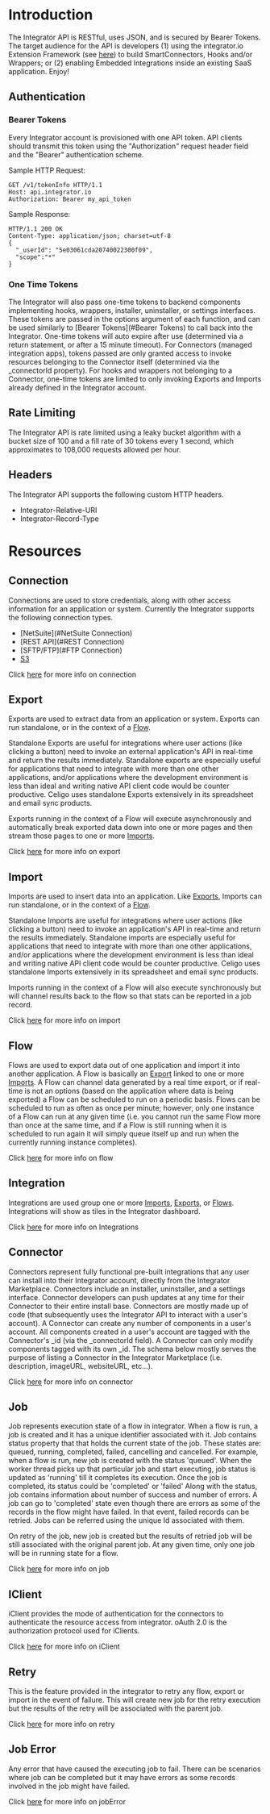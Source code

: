 Introduction
============

The Integrator API is RESTful, uses JSON, and is secured by Bearer Tokens. The target audience for the API is developers (1) using the integrator.io Extension Framework (see [here](https://github.com/celigo/integrator-extension)) to build SmartConnectors, Hooks and/or Wrappers; or (2) enabling Embedded Integrations inside an existing SaaS application.  Enjoy!

Authentication
--------------

### Bearer Tokens

Every Integrator account is provisioned with one API token. API clients should transmit this token using the "Authorization" request header field and the "Bearer" authentication scheme.

Sample HTTP Request:

```
GET /v1/tokenInfo HTTP/1.1
Host: api.integrator.io
Authorization: Bearer my_api_token
```

Sample Response:

```
HTTP/1.1 200 OK
Content-Type: application/json; charset=utf-8
{
  "_userId": "5e03061cda20740022300f09",
  "scope":"*"
}
```

### One Time Tokens

The Integrator will also pass one-time tokens to backend components implementing hooks, wrappers, installer, uninstaller, or settings interfaces. These tokens are passed in the options argument of each function, and can be used similarly to [Bearer Tokens](#Bearer Tokens) to call back into the Integrator. One-time tokens will auto expire after use (determined via a return statement, or after a 15 minute timeout). For Connectors (managed integration apps), tokens passed are only granted access to invoke resources belonging to the Connector itself (determined via the \_connectorId property). For hooks and wrappers not belonging to a Connector, one-time tokens are limited to only invoking Exports and Imports already defined in the Integrator account.

Rate Limiting
-------------

The Integrator API is rate limited using a leaky bucket algorithm with a bucket size of 100 and a fill rate of 30 tokens every 1 second, which approximates to 108,000 requests allowed per hour.

Headers
-------

The Integrator API supports the following custom HTTP headers.

-	Integrator-Relative-URI
-	Integrator-Record-Type

Resources
=========

Connection
----------

Connections are used to store credentials, along with other access information for an application or system. Currently the Integrator supports the following connection types.

-	[NetSuite](#NetSuite Connection)
-	[REST API](#REST Connection)
-	[SFTP/FTP](#FTP Connection)
-	[S3](#S3)

Click [here](https://github.com/celigo/integrator-api-docs/blob/master/connection.md) for more info on connection

Export
------

Exports are used to extract data from an application or system. Exports can run standalone, or in the context of a [Flow](#Flow).

Standalone Exports are useful for integrations where user actions (like clicking a button) need to invoke an external application's API in real-time and return the results immediately. Standalone exports are especially useful for applications that need to integrate with more than one other applications, and/or applications where the development environment is less than ideal and writing native API client code would be counter productive. Celigo uses standalone Exports extensively in its spreadsheet and email sync products.

Exports running in the context of a Flow will execute asynchronously and automatically break exported data down into one or more pages and then stream those pages to one or more [Imports](#Import).

Click [here](https://github.com/celigo/integrator-api-docs/blob/master/export.md) for more info on export

Import
------

Imports are used to insert data into an application. Like [Exports](#Export), Imports can run standalone, or in the context of a [Flow](#Flow).

Standalone Imports are useful for integrations where user actions (like clicking a button) need to invoke an application's API in real-time and return the results immediately. Standalone imports are especially useful for applications that need to integrate with more than one other applications, and/or applications where the development environment is less than ideal and writing native API client code would be counter productive. Celigo uses standalone Imports extensively in its spreadsheet and email sync products.

Imports running in the context of a Flow will also execute synchronously but will channel results back to the flow so that stats can be reported in a job record.

Click [here](https://github.com/celigo/integrator-api-docs/blob/master/import.md) for more info on import

Flow
----

Flows are used to export data out of one application and import it into another application. A Flow is basically an [Export](#Export) linked to one or more [Imports](#Import). A Flow can channel data generated by a real time export, or if real-time is not an options (based on the application where data is being exported) a Flow can be scheduled to run on a periodic basis. Flows can be scheduled to run as often as once per minute; however, only one instance of a Flow can run at any given time (i.e. you cannot run the same Flow more than once at the same time, and if a Flow is still running when it is scheduled to run again it will simply queue itself up and run when the currently running instance completes).

Click [here](https://github.com/celigo/integrator-api-docs/blob/master/flow.md) for more info on flow

Integration
-----------

Integrations are used group one or more [Imports](#Import), [Exports](#Export), or [Flows](#Flow). Integrations will show as tiles in the Integrator dashboard.

Click [here](https://github.com/celigo/integrator-api-docs/blob/master/integration.md) for more info on Integrations

Connector
---------

Connectors represent fully functional pre-built integrations that any user can install into their Integrator account, directly from the Integrator Marketplace. Connectors include an installer, uninstaller, and a settings interface. Connector developers can push updates at any time for their Connector to their entire install base. Connectors are mostly made up of code (that subsequently uses the Integrator API to interact with a user's account). A Connector can create any number of components in a user's account. All components created in a user's account are tagged with the Connector's \_id (via the \_connectorId field). A Connector can only modify components tagged with its own \_id. The schema below mostly serves the purpose of listing a Connector in the Integrator Marketplace (i.e. description, imageURL, websiteURL, etc...).

Click [here](https://github.com/celigo/integrator-api-docs/blob/master/connector.md) for more info on connector

Job
---

Job represents execution state of a flow in integrator. When a flow is run, a job is created and it has a unique identifier associated with it. Job contains status property that that holds the current state of the job. These states are: queued, running, completed, failed, cancelling and cancelled. For example, when a flow is run, new job is created with the status 'queued'. When the worker thread picks up that particular job and start executing, job status is updated as 'running' till it completes its execution. Once the job is completed, its status could be 'completed' or 'failed' Along with the status, job contains information about number of success and number of errors. A job can go to 'completed' state even though there are errors as some of the records in the flow might have failed. In that event, failed records can be retried. Jobs can be referred using the unique Id associated with them.

On retry of the job, new job is created but the results of retried job will be still associated with the original parent job. At any given time, only one job will be in running state for a flow.

Click [here](https://github.com/celigo/integrator-api-docs/blob/master/job.md) for more info on job

IClient
-------

iClient provides the mode of authentication for the connectors to authenticate the resource access from integrator. oAuth 2.0 is the authorization protocol used for iClients.

Click [here](https://github.com/celigo/integrator-api-docs/blob/master/iClient.md) for more info on iClient

Retry
-----

This is the feature provided in the integrator to retry any flow, export or import in the event of failure. This will create new job for the retry execution but the results of the retry will be associated with the parent job.

Click [here](https://github.com/celigo/integrator-api-docs/blob/master/retry.md) for more info on retry

Job Error
---------

Any error that have caused the executing job to fail. There can be scenarios where job can be completed but it may have errors as some records involved in the job might have failed.

Click [here](https://github.com/celigo/integrator-api-docs/blob/master/jobError.md) for more info on jobError
